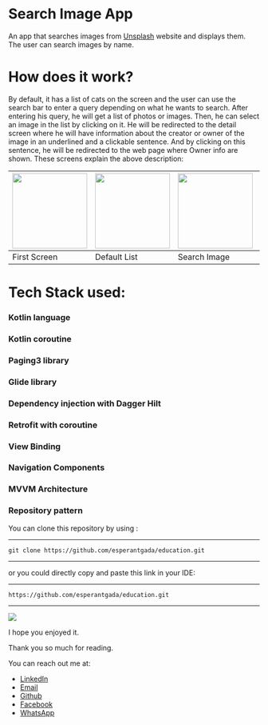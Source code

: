 Search Image App
===============

An app that searches images from [Unsplash](https://unsplash.com/) website and displays them.
The user can search images by name.


How does it work?
================
By default, it has a list of cats on the screen and the user can use the search bar to enter a query
depending on what he wants to search. After entering his query, he will get a list of photos or images.
Then, he can select an image in the list by clicking on it. He will be redirected to the detail screen
where he will have information about the creator or owner of the image in an underlined and a clickable sentence. And
by clicking on this sentence, he will be redirected to the web page where Owner info are shown.
These screens explain the above description:

<img src="captures/1.jpg" width="150" /> | <img src="captures/2.jpg" width="150" /> | <img src="captures/3.jpg" width="150" /> | <img src="captures/4.jpg" width="150" /> | <img src="captures/5.jpg" width="150" />
------------|--------------|-------------|----------------|---------------
First Screen| Default List | Search Image | Image Details | Owner Details 

Tech Stack used:
===============
### Kotlin language
### Kotlin coroutine
### Paging3 library 
### Glide library
### Dependency injection with Dagger Hilt
### Retrofit with coroutine
### View Binding
### Navigation Components
### MVVM Architecture
### Repository pattern

You can clone this repository by using :
***
    git clone https://github.com/esperantgada/education.git
***

or you could directly copy and paste this link in your IDE:
***
    https://github.com/esperantgada/education.git
***

<img src="captures/1.jpg" />

I hope you enjoyed it.

Thank you so much for reading.

You can reach out me at:
* [LinkedIn](https://www.linkedin.com/in/esp%C3%A9rant-gada-b88469208/)
* [Email](mailto:esperantgada@gmail.com)
* [Github](https://github.com/esperantgada)
* [Facebook](https://web.facebook.com/gada.esperant/)
* [WhatsApp](https://wa.me/0022997756877)





